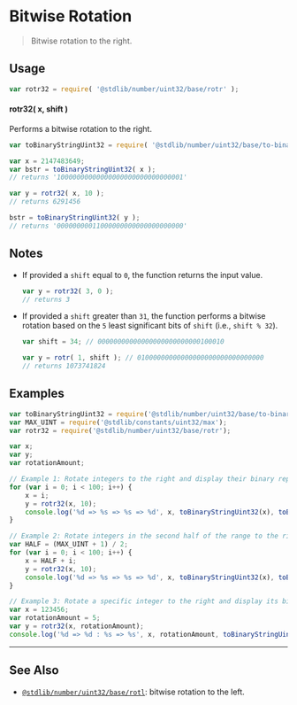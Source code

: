 <!--

@license Apache-2.0

Copyright (c) 2024 The Stdlib Authors.

Licensed under the Apache License, Version 2.0 (the "License");
you may not use this file except in compliance with the License.
You may obtain a copy of the License at

   http://www.apache.org/licenses/LICENSE-2.0

Unless required by applicable law or agreed to in writing, software
distributed under the License is distributed on an "AS IS" BASIS,
WITHOUT WARRANTIES OR CONDITIONS OF ANY KIND, either express or implied.
See the License for the specific language governing permissions and
limitations under the License.

-->

# Bitwise Rotation

> Bitwise rotation to the right.

<section class="usage">

## Usage

```javascript
var rotr32 = require( '@stdlib/number/uint32/base/rotr' );
```

#### rotr32( x, shift )

Performs a bitwise rotation to the right.

```javascript
var toBinaryStringUint32 = require( '@stdlib/number/uint32/base/to-binary-string' );

var x = 2147483649;
var bstr = toBinaryStringUint32( x );
// returns '10000000000000000000000000000001'

var y = rotr32( x, 10 );
// returns 6291456

bstr = toBinaryStringUint32( y );
// returns '00000000011000000000000000000000'
```

</section>

<!-- /.usage -->

<section class="notes">

## Notes

-   If provided a `shift` equal to `0`, the function returns the input value.

    ```javascript
    var y = rotr32( 3, 0 );
    // returns 3
    ```

-   If provided a `shift` greater than `31`, the function performs a bitwise rotation based on the `5` least significant bits of `shift` (i.e., `shift % 32`).

    ```javascript
    var shift = 34; // 00000000000000000000000000100010

    var y = rotr( 1, shift ); // 01000000000000000000000000000000
    // returns 1073741824
    ```

</section>

<!-- /.notes -->

<section class="examples">

## Examples

<!-- eslint no-undef: "error" -->

```javascript
var toBinaryStringUint32 = require('@stdlib/number/uint32/base/to-binary-string');
var MAX_UINT = require('@stdlib/constants/uint32/max');
var rotr32 = require('@stdlib/number/uint32/base/rotr');

var x;
var y;
var rotationAmount;

// Example 1: Rotate integers to the right and display their binary representations
for (var i = 0; i < 100; i++) {
    x = i;
    y = rotr32(x, 10);
    console.log('%d => %s => %s => %d', x, toBinaryStringUint32(x), toBinaryStringUint32(y), y);
}

// Example 2: Rotate integers in the second half of the range to the right and display their binary representations
var HALF = (MAX_UINT + 1) / 2;
for (var i = 0; i < 100; i++) {
    x = HALF + i;
    y = rotr32(x, 10);
    console.log('%d => %s => %s => %d', x, toBinaryStringUint32(x), toBinaryStringUint32(y), y);
}

// Example 3: Rotate a specific integer to the right and display its binary representation
var x = 123456;
var rotationAmount = 5;
var y = rotr32(x, rotationAmount);
console.log('%d => %d : %s => %s', x, rotationAmount, toBinaryStringUint32(x), toBinaryStringUint32(y));

```

</section>

<!-- /.examples -->

<!-- Section for related `stdlib` packages. Do not manually edit this section, as it is automatically populated. -->

<section class="related">

* * *

## See Also

-   <span class="package-name">[`@stdlib/number/uint32/base/rotl`][@stdlib/number/uint32/base/rotl]</span><span class="delimiter">: </span><span class="description">bitwise rotation to the left.</span>

</section>

<!-- /.related -->

<!-- Section for all links. Make sure to keep an empty line after the `section` element and another before the `/section` close. -->

<section class="links">

<!-- <related-links> -->

[@stdlib/number/uint32/base/rotl]: https://github.com/stdlib-js/stdlib/tree/develop/lib/node_modules/%40stdlib/number/uint32/base/rotl

<!-- </related-links> -->

</section>

<!-- /.links -->
